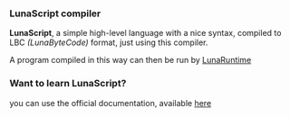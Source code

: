 ### LunaScript compiler

**LunaScript**, a simple high-level language with a nice syntax, compiled to LBC *(LunaByteCode)* format, just using this compiler.

A program compiled in this way can then be run by [LunaRuntime](https://github.com/UniversalExecutableFormat/UniversalExecutableFormat/tree/main/runtime)

### Want to learn LunaScript?
you can use the official documentation, available [here](https://github.com/UniversalExecutableFormat/UniversalExecutableFormat/wiki)
